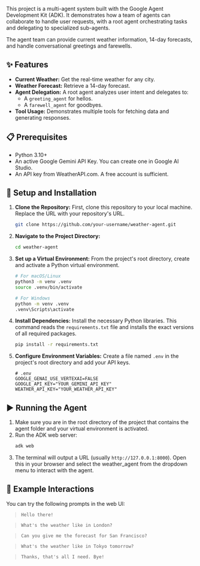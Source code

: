 This project is a multi-agent system built with the Google Agent Development Kit (ADK). It demonstrates how a team of agents can collaborate to handle user requests, with a root agent orchestrating tasks and delegating to specialized sub-agents.

The agent team can provide current weather information, 14-day forecasts, and handle conversational greetings and farewells.

## ✨ Features

*   **Current Weather:** Get the real-time weather for any city.
*   **Weather Forecast:** Retrieve a 14-day forecast.
*   **Agent Delegation:** A root agent analyzes user intent and delegates to:
    *   A `greeting_agent` for hellos.
    *   A `farewell_agent` for goodbyes.
*   **Tool Usage:** Demonstrates multiple tools for fetching data and generating responses.

## 📋 Prerequisites

*   Python 3.10+
*   An active Google Gemini API Key. You can create one in Google AI Studio.
*   An API key from WeatherAPI.com. A free account is sufficient.

## 🚀 Setup and Installation

1.  **Clone the Repository:**
    First, clone this repository to your local machine. Replace the URL with your repository's URL.
    ```bash
    git clone https://github.com/your-username/weather-agent.git
    ```

2.  **Navigate to the Project Directory:**
    ```bash
    cd weather-agent
    ```

3.  **Set up a Virtual Environment:**
    From the project's root directory, create and activate a Python virtual environment.
    ```bash
    # For macOS/Linux
    python3 -m venv .venv
    source .venv/bin/activate

    # For Windows
    python -m venv .venv
    .venv\Scripts\activate
    ```

4.  **Install Dependencies:**
    Install the necessary Python libraries.
    This command reads the `requirements.txt` file and installs the exact versions of all required packages.
    ```bash
    pip install -r requirements.txt
    ```

5.  **Configure Environment Variables:**
    Create a file named `.env` in the project's root directory and add your API keys.

    ```env
    # .env
    GOOGLE_GENAI_USE_VERTEXAI=FALSE
    GOOGLE_API_KEY="YOUR_GEMINI_API_KEY"
    WEATHER_API_KEY="YOUR_WEATHER_API_KEY"
    ```

## ▶️ Running the Agent

1.  Make sure you are in the root directory of the project that contains the agent folder and your virtual environment is activated.
2.  Run the ADK web server:
    ```bash
    adk web
    ```
3.  The terminal will output a URL (usually `http://127.0.0.1:8000`). Open this in your browser and select the weather_agent from the dropdown menu to interact with the agent.

## 💬 Example Interactions

You can try the following prompts in the web UI:

> `Hello there!`

> `What's the weather like in London?`

> `Can you give me the forecast for San Francisco?`

> `What's the weather like in Tokyo tomorrow?`

> `Thanks, that's all I need. Bye!`